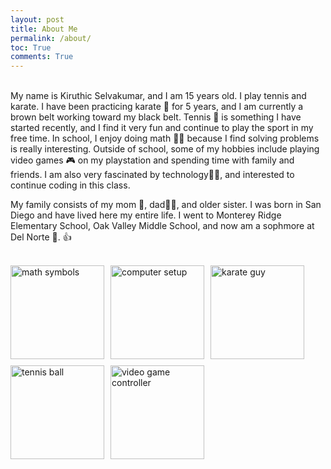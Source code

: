 ```yaml
---
layout: post
title: About Me
permalink: /about/
toc: True
comments: True
---
```

<br>
My name is Kiruthic Selvakumar,
and I am 15 years old.
I play tennis and karate. I have been practicing karate 🥋 for 5 years, and I am currently a brown belt working toward my black belt. Tennis 🎾 is something I have started recently, and I find it very fun and continue to play the sport in my free time. In school, I enjoy doing math 📐📏 because I find solving problems is really interesting. Outside of school, some of my hobbies include playing video games 🎮 on my playstation and spending time with family and friends. I am also very fascinated by technology👨‍💻, and interested to continue coding in this class.

My family consists of my mom 🤱, dad👨‍🍼, and older sister. I was born in San Diego and have lived here my entire life. I went to Monterey Ridge Elementary School, Oak Valley Middle School, and now am a sophmore at Del Norte 🏫. 👍

<br>
<div style="display: flex; flex-wrap:wrap; gap: 10px;">
    <img src="{{site.baseurl}}/images/math.webp" alt="math symbols" width=150 height=150>
    <img src="{{site.baseurl}}/images/computer.jpg" alt="computer setup" width="150" height="150">
    <img src="{{site.baseurl}}/images/karate.jpg" alt="karate guy" width="150" height="150">
    <img src="{{site.baseurl}}/images/tennis.jpeg" alt="tennis ball" width="150" height="150">
    <img src="{{site.baseurl}}/images/videogames.png" alt="video game controller" width="150" height="150">
</div>

